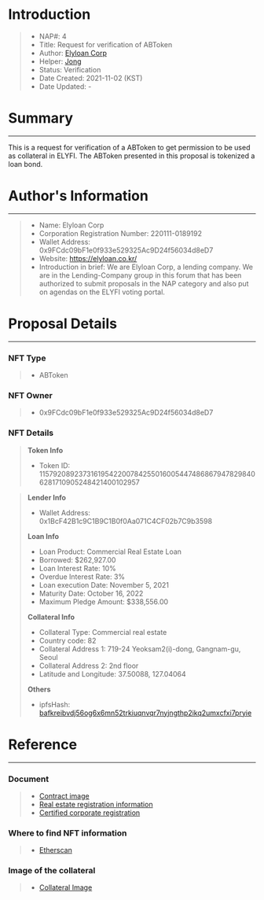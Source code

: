 # Introduction

>- NAP#: 4
>- Title: Request for verification of ABToken
>- Author: [Elyloan Corp](https://forum.elyfi.world/u/elyloancorp/summary)
>- Helper: [Jong](https://forum.elyfi.world/u/Jong/summary)
>- Status: Verification
>- Date Created: 2021-11-02 (KST)
>- Date Updated: - 

# Summary
---
This is a request for verification of a ABToken to get permission to be used as collateral in ELYFI. The ABToken presented in this proposal is tokenized a loan bond.
#
# Author's Information
---
>- Name: Elyloan Corp
>- Corporation Registration Number: 220111-0189192
>- Wallet Address: 0x9FCdc09bF1e0f933e529325Ac9D24f56034d8eD7
>- Website: https://elyloan.co.kr/
>- Introduction in brief: We are Elyloan Corp, a lending company. We are in the Lending-Company group in this forum that has been authorized to submit proposals in the NAP category and also put on agendas on the ELYFI voting portal.

# Proposal Details
---
### NFT Type 
>- ABToken

### NFT Owner
>- 0x9FCdc09bF1e0f933e529325Ac9D24f56034d8eD7

### NFT Details

> **Token Info**
>- Token ID: 
115792089237316195422007842550160054474868679478298406281710905248421400102957


> **Lender Info**
>- Wallet Address: 0x1BcF42B1c9C1B9C1B0f0Aa071C4CF02b7C9b3598
>
> **Loan Info**
>- Loan Product: Commercial Real Estate Loan
>- Borrowed: $262,927.00
>- Loan Interest Rate: 10%
>- Overdue Interest Rate: 3%
>- Loan execution Date: November 5, 2021
>- Maturity Date: October 16, 2022
>- Maximum Pledge Amount: $338,556.00
>
> **Collateral Info**
>- Collateral Type: Commercial real estate
>- Country code: 82
>- Collateral Address 1: 719-24 Yeoksam2(i)-dong, Gangnam-gu, Seoul
>- Collateral Address 2: 2nd floor
>- Latitude and Longitude: 37.50088, 127.04064
>
> **Others**
>- ipfsHash: [bafkreibvdj56og6x6mn52trkiuqnvqr7nyjngthp2ikq2umxcfxi7pryie](https://slate.textile.io/ipfs/bafkreibvdj56og6x6mn52trkiuqnvqr7nyjngthp2ikq2umxcfxi7pryie)

# Reference
---
### Document
>- [Contract image](https://slate.textile.io/ipfs/bafybeia5ug5waj44hlbcwrllgfy5imimlbhiqbh2zrf7kgyazyaxnowzyi)
>- [Real estate registration information](https://slate.textile.io/ipfs/bafybeie5l4vyaq4yv2jwatnsreg2nqptymr6gn2e2zbgzhhgqr7pnh6wja)
>- [Certified corporate registration](https://slate.textile.io/ipfs/bafybeicgydltpbqli36hatlyim52ovpfz35yuwpqaauay6tibixhvgxerq)

### Where to find NFT information 
>- [Etherscan](https://etherscan.io/token/0xc6701e7be98a79485364419961838eb141141aaf?a=115792089237316195422007842550160054474868679478298406281710905248421400102957)

### Image of the collateral 
>- [Collateral Image](https://slate.textile.io/ipfs/bafybeigxjlp3v7wrmdefvhfq3pzfclgh74xlikuhw25dqm254eqgug5ggu)
